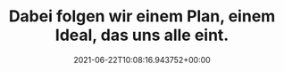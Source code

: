 ---
date: '2021-06-22T10:08:16.943752+00:00'
found_at: '2014-12-13'
found_url: http://www.porsche.com/germany/aboutporsche/principleporsche/
title: Dabei folgen wir einem Plan, einem Ideal, das uns alle eint.
---